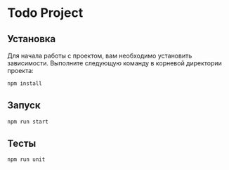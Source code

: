 # Todo Project

## Установка

Для начала работы с проектом, вам необходимо установить зависимости. Выполните следующую команду в корневой директории проекта:

```bash
npm install
```

## Запуск
```bash
npm run start
```

## Тесты 
```bash
npm run unit
```
